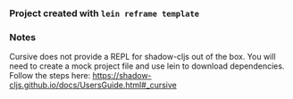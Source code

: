 ### Project created with `lein reframe template`

### Notes

Cursive does not provide a REPL for shadow-cljs out of the box. You will need to create a mock project file and use lein to download dependencies. Follow the steps here: https://shadow-cljs.github.io/docs/UsersGuide.html#_cursive